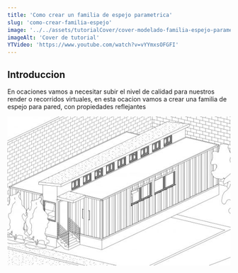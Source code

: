 ```yaml
---
title: 'Como crear un familia de espejo parametrica'
slug: 'como-crear-familia-espejo'
image: '../../assets/tutorialCover/cover-modelado-familia-espejo-parametrico.jpg'
imageAlt: 'Cover de tutorial'
YTVideo: 'https://www.youtube.com/watch?v=vYYmxsOFGFI'
---
```



## Introduccion
En ocaciones vamos a necesitar subir el nivel de calidad para nuestros render o recorridos virtuales, en esta ocacion vamos a crear una familia de espejo para pared, con propiedades reflejantes

![casa container](../../assets/img/Casa-conteiner.jpg)
